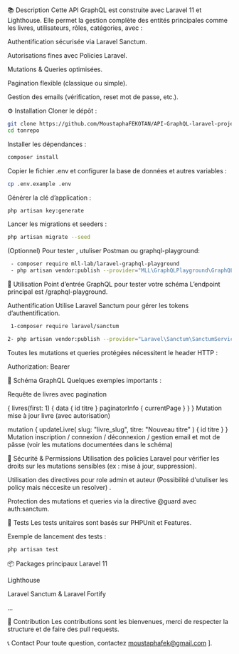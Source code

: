 📚 Description
Cette API GraphQL est construite avec Laravel 11 et Lighthouse. Elle permet la gestion complète des entités principales comme les livres, utilisateurs, rôles, catégories, avec :

Authentification sécurisée via Laravel Sanctum.

Autorisations fines avec Policies Laravel.

Mutations & Queries optimisées.

Pagination flexible (classique ou simple).

Gestion des emails (vérification, reset mot de passe, etc.).

⚙️ Installation
Cloner le dépôt :

```bash
git clone https://github.com/MoustaphaFEKOTAN/API-GraphQL-laravel-projet-biblioth-que.git
cd tonrepo
 ```
Installer les dépendances :

```bash
composer install
 ```
Copier le fichier .env et configurer la base de données et autres variables :

```bash
cp .env.example .env
 ```
Générer la clé d’application :

```bash
php artisan key:generate
 ```
Lancer les migrations et seeders :

```bash
php artisan migrate --seed
 ```

(Optionnel) Pour tester , utuliser Postman ou graphql-playground:

```bash
 - composer require mll-lab/laravel-graphql-playground
 - php artisan vendor:publish --provider="MLL\GraphQLPlayground\GraphQLPlaygroundServiceProvider"

 ```
🚀 Utilisation
Point d’entrée GraphQL pour tester votre schéma
L’endpoint principal est /graphql-playground.

Authentification
Utilise Laravel Sanctum pour gérer les tokens d’authentification.

```bash
 1-composer require laravel/sanctum

2- php artisan vendor:publish --provider="Laravel\Sanctum\SanctumServiceProvider"
 ```

Toutes les mutations et queries protégées nécessitent le header HTTP :

Authorization: Bearer <token>

📖 Schéma GraphQL
Quelques exemples importants :

Requête de livres avec pagination

{
  livres(first: 1) {
    data {
      id
      titre
    }
    paginatorInfo {
      currentPage
    }
  }
}
Mutation mise à jour livre (avec autorisation)


mutation {
  updateLivre(
    slug: "livre_slug",
    titre: "Nouveau titre"
  ) {
    id
    titre
  }
}
Mutation inscription / connexion / déconnexion / gestion email et mot de pâsse
(voir les mutations documentées dans le schéma)

🔐 Sécurité & Permissions
Utilisation des policies Laravel pour vérifier les droits sur les mutations sensibles (ex : mise à jour, suppression).

Utilisation des directives pour role admin et auteur (Possibilité d'utuliser les policy mais néccesite un resolver) .

Protection des mutations et queries via la directive @guard avec auth:sanctum.

🧪 Tests
Les tests unitaires sont basés sur PHPUnit et Features.

Exemple de lancement des tests :

```bash
php artisan test
 ```

📦 Packages principaux
Laravel 11

Lighthouse

Laravel Sanctum & Laravel Fortify

...

🔄 Contribution
Les contributions sont les bienvenues, merci de respecter la structure et de faire des pull requests.

📞 Contact
Pour toute question, contactez moustaphafek@gmail.com ].
